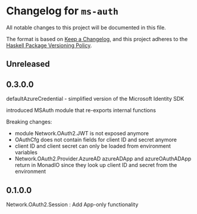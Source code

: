 # Changelog for `ms-auth`

All notable changes to this project will be documented in this file.

The format is based on [Keep a Changelog](https://keepachangelog.com/en/1.0.0/),
and this project adheres to the
[Haskell Package Versioning Policy](https://pvp.haskell.org/).

## Unreleased

## 0.3.0.0

defaultAzureCredential - simplified version of the Microsoft Identity SDK

introduced MSAuth module that re-exports internal functions

Breaking changes:

- module Network.OAuth2.JWT is not exposed anymore
- OAuthCfg does not contain fields for client ID and secret anymore
- client ID and client secret can only be loaded from environment variables
- Network.OAuth2.Provider.AzureAD azureADApp and azureOAuthADApp return in MonadIO since they look up client ID and secret from the environment

## 0.1.0.0

Network.OAuth2.Session : Add App-only functionality
